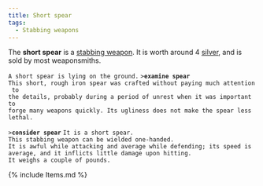```yaml
---
title: Short spear
tags:
  - Stabbing weapons
---
```

The **short spear** is a [stabbing weapon](stabbing_weapon "wikilink").
It is worth around 4 [silver](silver "wikilink"), and is sold by most
weaponsmiths.

`A short spear is lying on the ground.`
`>`**`examine spear`**
`This short, rough iron spear was crafted without paying much attention to`
`the details, probably during a period of unrest when it was important to`
`forge many weapons quickly. Its ugliness does not make the spear less lethal.`

`>`**`consider spear`**
`It is a short spear.`
`This stabbing weapon can be wielded one-handed.`
`It is awful while attacking and average while defending; its speed is average, and it inflicts little damage upon hitting.`
`It weighs a couple of pounds.`

{% include Items.md %}
